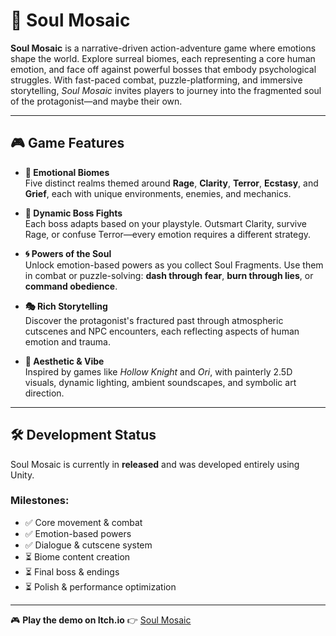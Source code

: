 # 🌌 Soul Mosaic

**Soul Mosaic** is a narrative-driven action-adventure game where emotions shape the world. Explore surreal biomes, each representing a core human emotion, and face off against powerful bosses that embody psychological struggles. With fast-paced combat, puzzle-platforming, and immersive storytelling, *Soul Mosaic* invites players to journey into the fragmented soul of the protagonist—and maybe their own.

---

## 🎮 Game Features

- **🧩 Emotional Biomes**  
  Five distinct realms themed around **Rage**, **Clarity**, **Terror**, **Ecstasy**, and **Grief**, each with unique environments, enemies, and mechanics.

- **🧠 Dynamic Boss Fights**  
  Each boss adapts based on your playstyle. Outsmart Clarity, survive Rage, or confuse Terror—every emotion requires a different strategy.

- **🌀 Powers of the Soul**  
  Unlock emotion-based powers as you collect Soul Fragments. Use them in combat or puzzle-solving: **dash through fear**, **burn through lies**, or **command obedience**.

- **🎭 Rich Storytelling**  
  Discover the protagonist's fractured past through atmospheric cutscenes and NPC encounters, each reflecting aspects of human emotion and trauma.

- **🎨 Aesthetic & Vibe**  
  Inspired by games like *Hollow Knight* and *Ori*, with painterly 2.5D visuals, dynamic lighting, ambient soundscapes, and symbolic art direction.

---

## 🛠️ Development Status

Soul Mosaic is currently in **released** and was developed entirely using Unity.

### Milestones:
- ✅ Core movement & combat
- ✅ Emotion-based powers
- ✅ Dialogue & cutscene system
- ⏳ Biome content creation
- ⏳ Final boss & endings
- ⏳ Polish & performance optimization

---

🎮 **Play the demo on Itch.io** 👉 [Soul Mosaic](https://epsilon-game-studio.itch.io/soul-mosaic)
